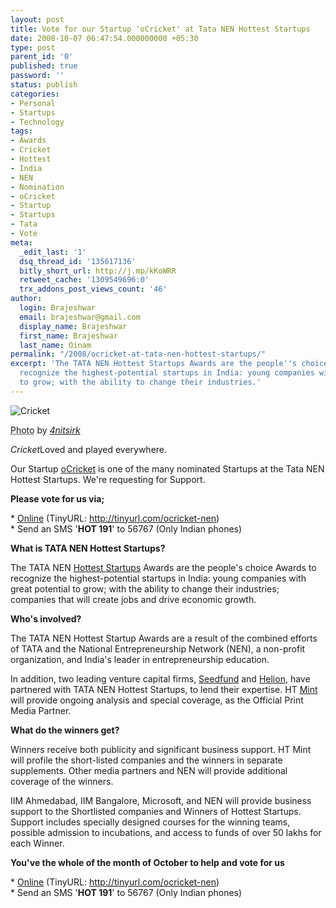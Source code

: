 ```yaml
---
layout: post
title: Vote for our Startup 'oCricket' at Tata NEN Hottest Startups
date: 2008-10-07 06:47:54.000000000 +05:30
type: post
parent_id: '0'
published: true
password: ''
status: publish
categories:
- Personal
- Startups
- Technology
tags:
- Awards
- Cricket
- Hottest
- India
- NEN
- Nomination
- oCricket
- Startup
- Startups
- Tata
- Vote
meta:
  _edit_last: '1'
  dsq_thread_id: '135617136'
  bitly_short_url: http://j.mp/kKoWRR
  retweet_cache: '1309549696:0'
  trx_addons_post_views_count: '46'
author:
  login: Brajeshwar
  email: brajeshwar@gmail.com
  display_name: Brajeshwar
  first_name: Brajeshwar
  last_name: Oinam
permalink: "/2008/ocricket-at-tata-nen-hottest-startups/"
excerpt: 'The TATA NEN Hottest Startups Awards are the people''s choice Awards to
  recognize the highest-potential startups in India: young companies with great potential
  to grow; with the ability to change their industries.'
---
```

<div class="figure"><img src="/static/2008/10/cricket-played-everywhere-in-india.jpg" alt="Cricket" />
<p class="credit"><abbr class="type" title="Photograph">Photo</abbr> by <cite><a href="http://flickr.com/photos/4nitsirk/2810747884/">4nitsirk</a></cite></p>
<p class="caption"><em class="title">Cricket</em>Loved and played everywhere.</p>
</div>
<p><!--more--></p>
<p>Our Startup <a href="http://ocricket.com/">oCricket</a> is one of the many nominated Startups at the Tata NEN Hottest Startups. We're requesting for Support.</p>
<p><strong>Please vote for us via;</strong></p>
<p>* <a href="http://www.hotteststartups.in/viewandvote.do?method=fetch&businessFn=viewandvote&startupId=258">Online</a> (TinyURL: <a href="http://tinyurl.com/ocricket-nen">http://tinyurl.com/ocricket-nen</a>)<br />
* Send an SMS '<strong>HOT 191</strong>' to 56767 (Only Indian phones)</p>
<p><strong>What is TATA NEN Hottest Startups?</strong></p>
<p>The TATA NEN <a href="http://www.hotteststartups.in/">Hottest Startups</a> Awards are the people's choice Awards to recognize the highest-potential startups in India: young companies with great potential to grow; with the ability to change their industries; companies that will create jobs and drive economic growth. </p>
<p><strong>Who's involved?</strong></p>
<p>The TATA NEN Hottest Startup Awards are a result of the combined efforts of TATA and the National Entrepreneurship Network (NEN), a non-profit organization, and India's leader in entrepreneurship education.</p>
<p>In addition, two leading venture capital firms, <a href="http://www.seedfund.in/">Seedfund</a> and <a href="http://www.helionvc.com/">Helion</a>, have partnered with TATA NEN Hottest Startups, to lend their expertise. HT <a href="http://livemint.com/">Mint</a> will provide ongoing analysis and special coverage, as the Official Print Media Partner.</p>
<p><strong>What do the winners get?</strong></p>
<p>Winners receive both publicity and significant business support. HT Mint will profile the short-listed companies and the winners in separate supplements. Other media partners and NEN will provide additional coverage of the winners.</p>
<p>IIM Ahmedabad, IIM Bangalore, Microsoft, and NEN will provide business support to the Shortlisted companies and Winners of Hottest Startups. Support includes specially designed courses for the winning teams, possible admission to incubations, and access to funds of over 50 lakhs for each Winner.</p>
<p><strong>You've the whole of the month of October to help and vote for us</strong></p>
<p>* <a href="http://www.hotteststartups.in/viewandvote.do?method=fetch&businessFn=viewandvote&startupId=258">Online</a> (TinyURL: <a href="http://tinyurl.com/ocricket-nen">http://tinyurl.com/ocricket-nen</a>)<br />
* Send an SMS '<strong>HOT 191</strong>' to 56767 (Only Indian phones)</p>
